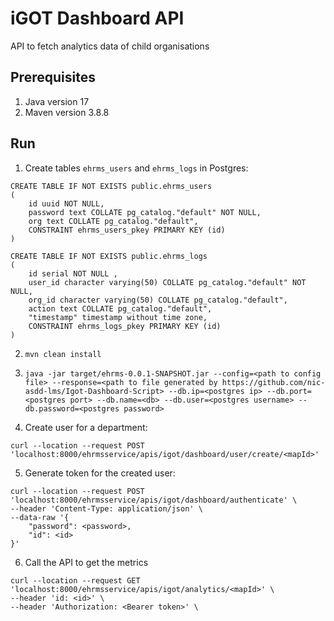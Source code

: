 # iGOT Dashboard API
API to fetch analytics data of child organisations

## Prerequisites
1. Java version 17
2. Maven version 3.8.8

## Run

1. Create tables `ehrms_users` and `ehrms_logs` in Postgres:
```
CREATE TABLE IF NOT EXISTS public.ehrms_users
(
    id uuid NOT NULL,
    password text COLLATE pg_catalog."default" NOT NULL,
    org text COLLATE pg_catalog."default",
    CONSTRAINT ehrms_users_pkey PRIMARY KEY (id)
)
```

```
CREATE TABLE IF NOT EXISTS public.ehrms_logs
(
    id serial NOT NULL ,
    user_id character varying(50) COLLATE pg_catalog."default" NOT NULL,
    org_id character varying(50) COLLATE pg_catalog."default",
    action text COLLATE pg_catalog."default",
    "timestamp" timestamp without time zone,
    CONSTRAINT ehrms_logs_pkey PRIMARY KEY (id)
)
```

2. `mvn clean install`

3. `java -jar target/ehrms-0.0.1-SNAPSHOT.jar --config=<path to config file> --response=<path to file generated by https://github.com/nic-asdd-lms/Igot-Dashboard-Script> --db.ip=<postgres ip> --db.port=<postgres port> --db.name=<db> --db.user=<postgres username> --db.password=<postgres password>`

4. Create user for a department: 
```
curl --location --request POST 'localhost:8000/ehrmsservice/apis/igot/dashboard/user/create/<mapId>' 
```

5. Generate token for the created user:
```
curl --location --request POST 'localhost:8000/ehrmsservice/apis/igot/dashboard/authenticate' \
--header 'Content-Type: application/json' \
--data-raw '{
    "password": <password>,
    "id": <id>
}' 
```

6. Call the API to get the metrics
```
curl --location --request GET 'localhost:8000/ehrmsservice/apis/igot/analytics/<mapId>' \
--header 'id: <id>' \
--header 'Authorization: <Bearer token>' \
```
